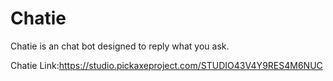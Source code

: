 # Chatie
Chatie is an chat bot designed to reply what you ask.


Chatie Link:https://studio.pickaxeproject.com/STUDIO43V4Y9RES4M6NUC
